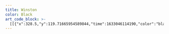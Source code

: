 ```yaml
---
title: Winston
color: Black
art_code_block: >-
  [[{"x":328.5,"y":119.71665954589844,"time":1633046114190,"color":"black"},{"x":322.5,"y":119.71665954589844,"time":1633046114407,"color":"black"},{"x":315.5,"y":118.71665954589844,"time":1633046114440,"color":"black"},{"x":309.5,"y":118.71665954589844,"time":1633046114474,"color":"black"},{"x":301.5,"y":116.71665954589844,"time":1633046114523,"color":"black"},{"x":293.5,"y":116.71665954589844,"time":1633046114574,"color":"black"},{"x":284.5,"y":115.71665954589844,"time":1633046114624,"color":"black"},{"x":278.5,"y":115.71665954589844,"time":1633046114657,"color":"black"},{"x":272.5,"y":115.71665954589844,"time":1633046114691,"color":"black"},{"x":267.5,"y":115.71665954589844,"time":1633046114708,"color":"black"},{"x":259.5,"y":115.71665954589844,"time":1633046114742,"color":"black"},{"x":252.5,"y":115.71665954589844,"time":1633046114785,"color":"black"},{"x":246.5,"y":115.71665954589844,"time":1633046114821,"color":"black"},{"x":241.5,"y":115.71665954589844,"time":1633046114837,"color":"black"},{"x":236.5,"y":115.71665954589844,"time":1633046114870,"color":"black"},{"x":227.5,"y":114.71665954589844,"time":1633046114919,"color":"black"},{"x":220.5,"y":114.71665954589844,"time":1633046114953,"color":"black"},{"x":214.5,"y":114.71665954589844,"time":1633046114986,"color":"black"},{"x":207.5,"y":114.71665954589844,"time":1633046115019,"color":"black"},{"x":201.5,"y":114.71665954589844,"time":1633046115036,"color":"black"},{"x":196.5,"y":114.71665954589844,"time":1633046115069,"color":"black"},{"x":190.5,"y":114.71665954589844,"time":1633046115102,"color":"black"},{"x":182.5,"y":115.71665954589844,"time":1633046115139,"color":"black"},{"x":170.5,"y":116.71665954589844,"time":1633046115173,"color":"black"},{"x":165.5,"y":119.71665954589844,"time":1633046115206,"color":"black"},{"x":160.5,"y":120.71665954589844,"time":1633046115240,"color":"black"},{"x":152.5,"y":124.71665954589844,"time":1633046115314,"color":"black"},{"x":147.5,"y":127.71665954589844,"time":1633046115350,"color":"black"},{"x":143.5,"y":131.71665954589844,"time":1633046115401,"color":"black"},{"x":139.5,"y":135.71665954589844,"time":1633046115467,"color":"black"},{"x":135.5,"y":141.71665954589844,"time":1633046115502,"color":"black"},{"x":130.5,"y":150.71665954589844,"time":1633046115536,"color":"black"},{"x":128.5,"y":156.71665954589844,"time":1633046115585,"color":"black"},{"x":125.5,"y":161.71665954589844,"time":1633046115619,"color":"black"},{"x":124.5,"y":166.71665954589844,"time":1633046115651,"color":"black"},{"x":122.5,"y":172.71665954589844,"time":1633046115701,"color":"black"},{"x":120.5,"y":180.71665954589844,"time":1633046115752,"color":"black"},{"x":118.5,"y":186.71665954589844,"time":1633046115785,"color":"black"},{"x":117.5,"y":196.71665954589844,"time":1633046115836,"color":"black"},{"x":117.5,"y":204.71665954589844,"time":1633046115869,"color":"black"},{"x":117.5,"y":210.71665954589844,"time":1633046115885,"color":"black"},{"x":117.5,"y":219.71665954589844,"time":1633046115921,"color":"black"},{"x":117.5,"y":225.71665954589844,"time":1633046115954,"color":"black"},{"x":117.5,"y":235.71665954589844,"time":1633046115989,"color":"black"},{"x":119.5,"y":244.71665954589844,"time":1633046116028,"color":"black"},{"x":120.5,"y":252.71665954589844,"time":1633046116067,"color":"black"},{"x":121.5,"y":257.71665954589844,"time":1633046116084,"color":"black"},{"x":121.5,"y":262.71665954589844,"time":1633046116119,"color":"black"},{"x":121.5,"y":269.71665954589844,"time":1633046116151,"color":"black"},{"x":122.5,"y":275.71665954589844,"time":1633046116168,"color":"black"},{"x":122.5,"y":283.71665954589844,"time":1633046116203,"color":"black"},{"x":121.5,"y":297.71665954589844,"time":1633046116237,"color":"black"},{"x":121.5,"y":302.71665954589844,"time":1633046116253,"color":"black"},{"x":121.5,"y":310.71665954589844,"time":1633046116287,"color":"black"},{"x":121.5,"y":317.71665954589844,"time":1633046116323,"color":"black"},{"x":121.5,"y":325.71665954589844,"time":1633046116374,"color":"black"},{"x":122.5,"y":330.71665954589844,"time":1633046116408,"color":"black"},{"x":122.5,"y":336.71665954589844,"time":1633046116469,"color":"black"},{"x":123.5,"y":342.71665954589844,"time":1633046116523,"color":"black"},{"x":125.5,"y":347.71665954589844,"time":1633046116542,"color":"black"},{"x":128.5,"y":355.71665954589844,"time":1633046116605,"color":"black"},{"x":131.5,"y":361.71665954589844,"time":1633046116623,"color":"black"},{"x":134.5,"y":368.71665954589844,"time":1633046116658,"color":"black"},{"x":138.5,"y":374.71665954589844,"time":1633046116691,"color":"black"},{"x":142.5,"y":381.71665954589844,"time":1633046116737,"color":"black"},{"x":145.5,"y":386.71665954589844,"time":1633046116752,"color":"black"},{"x":152.5,"y":394.71665954589844,"time":1633046116773,"color":"black"},{"x":157.5,"y":402.71665954589844,"time":1633046116807,"color":"black"},{"x":162.5,"y":406.71665954589844,"time":1633046116823,"color":"black"},{"x":166.5,"y":410.71665954589844,"time":1633046116841,"color":"black"},{"x":172.5,"y":415.71665954589844,"time":1633046116873,"color":"black"},{"x":176.5,"y":418.71665954589844,"time":1633046116907,"color":"black"},{"x":181.5,"y":422.71665954589844,"time":1633046116940,"color":"black"},{"x":186.5,"y":424.71665954589844,"time":1633046116974,"color":"black"},{"x":192.5,"y":426.71665954589844,"time":1633046117040,"color":"black"},{"x":197.5,"y":429.71665954589844,"time":1633046117107,"color":"black"},{"x":202.5,"y":430.71665954589844,"time":1633046117141,"color":"black"},{"x":209.5,"y":432.71665954589844,"time":1633046117174,"color":"black"},{"x":216.5,"y":434.71665954589844,"time":1633046117237,"color":"black"},{"x":223.5,"y":436.71665954589844,"time":1633046117272,"color":"black"},{"x":232.5,"y":441.71665954589844,"time":1633046117323,"color":"black"},{"x":242.5,"y":445.71665954589844,"time":1633046117359,"color":"black"},{"x":247.5,"y":446.71665954589844,"time":1633046117377,"color":"black"},{"x":257.5,"y":449.71665954589844,"time":1633046117409,"color":"black"},{"x":263.5,"y":450.71665954589844,"time":1633046117440,"color":"black"},{"x":272.5,"y":450.71665954589844,"time":1633046117532,"color":"black"},{"x":278.5,"y":450.71665954589844,"time":1633046117573,"color":"black"},{"x":288.5,"y":448.71665954589844,"time":1633046117590,"color":"black"},{"x":295.5,"y":447.71665954589844,"time":1633046117626,"color":"black"},{"x":301.5,"y":445.71665954589844,"time":1633046117657,"color":"black"},{"x":308.5,"y":443.71665954589844,"time":1633046117691,"color":"black"},{"x":316.5,"y":440.71665954589844,"time":1633046117725,"color":"black"},{"x":321.5,"y":436.71665954589844,"time":1633046117774,"color":"black"},{"x":324.5,"y":432.71665954589844,"time":1633046117807,"color":"black"},{"x":326.5,"y":427.71665954589844,"time":1633046117856,"color":"black"},{"x":328.5,"y":421.71665954589844,"time":1633046117891,"color":"black"},{"x":330.5,"y":415.71665954589844,"time":1633046117924,"color":"black"},{"x":332.5,"y":410.71665954589844,"time":1633046117959,"color":"black"},{"x":333.5,"y":403.71665954589844,"time":1633046118020,"color":"black"},{"x":335.5,"y":396.71665954589844,"time":1633046118055,"color":"black"},{"x":337.5,"y":387.71665954589844,"time":1633046118093,"color":"black"},{"x":338.5,"y":382.71665954589844,"time":1633046118124,"color":"black"},{"x":339.5,"y":375.71665954589844,"time":1633046118143,"color":"black"},{"x":339.5,"y":370.71665954589844,"time":1633046118164,"color":"black"},{"x":341.5,"y":364.71665954589844,"time":1633046118207,"color":"black"},{"x":343.5,"y":352.71665954589844,"time":1633046118224,"color":"black"},{"x":344.5,"y":342.71665954589844,"time":1633046118243,"color":"black"},{"x":345.5,"y":334.71665954589844,"time":1633046118266,"color":"black"},{"x":346.5,"y":328.71665954589844,"time":1633046118284,"color":"black"},{"x":348.5,"y":322.71665954589844,"time":1633046118302,"color":"black"},{"x":349.5,"y":316.71665954589844,"time":1633046118321,"color":"black"},{"x":350.5,"y":311.71665954589844,"time":1633046118340,"color":"black"},{"x":351.5,"y":306.71665954589844,"time":1633046118356,"color":"black"},{"x":352.5,"y":301.71665954589844,"time":1633046118373,"color":"black"},{"x":353.5,"y":293.71665954589844,"time":1633046118391,"color":"black"},{"x":354.5,"y":288.71665954589844,"time":1633046118411,"color":"black"},{"x":355.5,"y":282.71665954589844,"time":1633046118432,"color":"black"},{"x":356.5,"y":272.71665954589844,"time":1633046118453,"color":"black"},{"x":357.5,"y":266.71665954589844,"time":1633046118472,"color":"black"},{"x":358.5,"y":259.71665954589844,"time":1633046118490,"color":"black"},{"x":359.5,"y":251.71665954589844,"time":1633046118506,"color":"black"},{"x":360.5,"y":244.71665954589844,"time":1633046118541,"color":"black"},{"x":360.5,"y":237.71665954589844,"time":1633046118577,"color":"black"},{"x":360.5,"y":228.71665954589844,"time":1633046118597,"color":"black"},{"x":360.5,"y":220.71665954589844,"time":1633046118626,"color":"black"},{"x":358.5,"y":204.71665954589844,"time":1633046118648,"color":"black"},{"x":356.5,"y":195.71665954589844,"time":1633046118685,"color":"black"},{"x":355.5,"y":188.71665954589844,"time":1633046118706,"color":"black"},{"x":352.5,"y":180.71665954589844,"time":1633046118743,"color":"black"},{"x":349.5,"y":169.71665954589844,"time":1633046118791,"color":"black"},{"x":347.5,"y":160.71665954589844,"time":1633046118824,"color":"black"},{"x":345.5,"y":153.71665954589844,"time":1633046118857,"color":"black"},{"x":343.5,"y":147.71665954589844,"time":1633046118891,"color":"black"},{"x":341.5,"y":142.71665954589844,"time":1633046118924,"color":"black"},{"x":339.5,"y":136.71665954589844,"time":1633046118972,"color":"black"},{"x":336.5,"y":131.71665954589844,"time":1633046119039,"color":"black"},{"x":332.5,"y":127.71665954589844,"time":1633046119106,"color":"black"},{"x":327.5,"y":124.71665954589844,"time":1633046119178,"color":"black"},{"x":322.5,"y":121.71665954589844,"time":1633046119257,"color":"black"},{"x":317.5,"y":120.71665954589844,"time":1633046119373,"color":"black"},{"x":327.5,"y":124.71665954589844,"time":1633046119178,"color":"black"}],[{"x":179.5,"y":203.71665954589844,"time":1633046120438,"color":"black"},{"x":172.5,"y":204.71665954589844,"time":1633046120596,"color":"black"},{"x":164.5,"y":206.71665954589844,"time":1633046120661,"color":"black"},{"x":158.5,"y":207.71665954589844,"time":1633046120711,"color":"black"},{"x":152.5,"y":210.71665954589844,"time":1633046120762,"color":"black"},{"x":149.5,"y":216.71665954589844,"time":1633046120850,"color":"black"},{"x":147.5,"y":222.71665954589844,"time":1633046120897,"color":"black"},{"x":148.5,"y":231.71665954589844,"time":1633046120946,"color":"black"},{"x":150.5,"y":236.71665954589844,"time":1633046120965,"color":"black"},{"x":155.5,"y":243.71665954589844,"time":1633046120999,"color":"black"},{"x":160.5,"y":248.71665954589844,"time":1633046121040,"color":"black"},{"x":165.5,"y":252.71665954589844,"time":1633046121083,"color":"black"},{"x":174.5,"y":257.71665954589844,"time":1633046121132,"color":"black"},{"x":178.5,"y":260.71665954589844,"time":1633046121160,"color":"black"},{"x":184.5,"y":262.71665954589844,"time":1633046121182,"color":"black"},{"x":191.5,"y":265.71665954589844,"time":1633046121225,"color":"black"},{"x":196.5,"y":266.71665954589844,"time":1633046121260,"color":"black"},{"x":202.5,"y":266.71665954589844,"time":1633046121297,"color":"black"},{"x":207.5,"y":265.71665954589844,"time":1633046121325,"color":"black"},{"x":211.5,"y":261.71665954589844,"time":1633046121367,"color":"black"},{"x":215.5,"y":257.71665954589844,"time":1633046121393,"color":"black"},{"x":219.5,"y":251.71665954589844,"time":1633046121416,"color":"black"},{"x":223.5,"y":241.71665954589844,"time":1633046121460,"color":"black"},{"x":223.5,"y":233.71665954589844,"time":1633046121496,"color":"black"},{"x":222.5,"y":226.71665954589844,"time":1633046121529,"color":"black"},{"x":216.5,"y":220.71665954589844,"time":1633046121580,"color":"black"},{"x":212.5,"y":216.71665954589844,"time":1633046121631,"color":"black"},{"x":207.5,"y":213.71665954589844,"time":1633046121648,"color":"black"},{"x":201.5,"y":208.71665954589844,"time":1633046121678,"color":"black"},{"x":193.5,"y":206.71665954589844,"time":1633046121778,"color":"black"},{"x":188.5,"y":205.71665954589844,"time":1633046121828,"color":"black"},{"x":179.5,"y":206.71665954589844,"time":1633046121885,"color":"black"},{"x":174.5,"y":207.71665954589844,"time":1633046122010,"color":"black"},{"x":169.5,"y":208.71665954589844,"time":1633046122281,"color":"black"},{"x":179.5,"y":206.71665954589844,"time":1633046121885,"color":"black"}],[{"x":188.5,"y":237.71665954589844,"time":1633046122640,"color":"black"},{"x":183.5,"y":237.71665954589844,"time":1633046122728,"color":"black"},{"x":179.5,"y":233.71665954589844,"time":1633046122773,"color":"black"},{"x":180.5,"y":228.71665954589844,"time":1633046122864,"color":"black"},{"x":186.5,"y":231.71665954589844,"time":1633046122936,"color":"black"},{"x":187.5,"y":236.71665954589844,"time":1633046122970,"color":"black"},{"x":182.5,"y":236.71665954589844,"time":1633046123069,"color":"black"},{"x":176.5,"y":236.71665954589844,"time":1633046123203,"color":"black"},{"x":187.5,"y":236.71665954589844,"time":1633046122970,"color":"black"}],[{"x":320.5,"y":205.71665954589844,"time":1633046124775,"color":"black"},{"x":314.5,"y":206.71665954589844,"time":1633046124903,"color":"black"},{"x":306.5,"y":208.71665954589844,"time":1633046124920,"color":"black"},{"x":291.5,"y":211.71665954589844,"time":1633046124974,"color":"black"},{"x":285.5,"y":213.71665954589844,"time":1633046125020,"color":"black"},{"x":281.5,"y":216.71665954589844,"time":1633046125084,"color":"black"},{"x":278.5,"y":223.71665954589844,"time":1633046125151,"color":"black"},{"x":277.5,"y":228.71665954589844,"time":1633046125202,"color":"black"},{"x":277.5,"y":236.71665954589844,"time":1633046125253,"color":"black"},{"x":279.5,"y":241.71665954589844,"time":1633046125269,"color":"black"},{"x":284.5,"y":251.71665954589844,"time":1633046125326,"color":"black"},{"x":290.5,"y":257.71665954589844,"time":1633046125373,"color":"black"},{"x":295.5,"y":261.71665954589844,"time":1633046125398,"color":"black"},{"x":299.5,"y":264.71665954589844,"time":1633046125422,"color":"black"},{"x":303.5,"y":267.71665954589844,"time":1633046125445,"color":"black"},{"x":308.5,"y":270.71665954589844,"time":1633046125469,"color":"black"},{"x":317.5,"y":273.71665954589844,"time":1633046125521,"color":"black"},{"x":324.5,"y":275.71665954589844,"time":1633046125569,"color":"black"},{"x":330.5,"y":276.71665954589844,"time":1633046125620,"color":"black"},{"x":337.5,"y":273.71665954589844,"time":1633046125703,"color":"black"},{"x":341.5,"y":266.71665954589844,"time":1633046125752,"color":"black"},{"x":344.5,"y":260.71665954589844,"time":1633046125768,"color":"black"},{"x":347.5,"y":249.71665954589844,"time":1633046125804,"color":"black"},{"x":348.5,"y":238.71665954589844,"time":1633046125830,"color":"black"},{"x":348.5,"y":231.71665954589844,"time":1633046125856,"color":"black"},{"x":347.5,"y":224.71665954589844,"time":1633046125903,"color":"black"},{"x":342.5,"y":220.71665954589844,"time":1633046125988,"color":"black"},{"x":338.5,"y":216.71665954589844,"time":1633046126039,"color":"black"},{"x":332.5,"y":213.71665954589844,"time":1633046126056,"color":"black"},{"x":327.5,"y":209.71665954589844,"time":1633046126111,"color":"black"},{"x":320.5,"y":206.71665954589844,"time":1633046126231,"color":"black"},{"x":332.5,"y":213.71665954589844,"time":1633046126056,"color":"black"},{"x":316.5,"y":206.71665954589844,"time":1633046126447,"color":"black"}],[{"x":325.5,"y":232.71665954589844,"time":1633046126888,"color":"black"},{"x":319.5,"y":233.71665954589844,"time":1633046126969,"color":"black"},{"x":317.5,"y":240.71665954589844,"time":1633046127056,"color":"black"},{"x":319.5,"y":245.71665954589844,"time":1633046127121,"color":"black"},{"x":324.5,"y":247.71665954589844,"time":1633046127188,"color":"black"},{"x":328.5,"y":242.71665954589844,"time":1633046127338,"color":"black"},{"x":327.5,"y":237.71665954589844,"time":1633046127456,"color":"black"},{"x":323.5,"y":240.71665954589844,"time":1633046127903,"color":"black"},{"x":320.5,"y":236.71665954589844,"time":1633046128203,"color":"black"},{"x":324.5,"y":233.71665954589844,"time":1633046128643,"color":"black"},{"x":330.5,"y":234.71665954589844,"time":1633046128789,"color":"black"},{"x":320.5,"y":236.71665954589844,"time":1633046128203,"color":"black"}],[{"x":236.5,"y":179.71665954589844,"time":1633046159247,"color":"black"},{"x":237.5,"y":184.71665954589844,"time":1633046159474,"color":"black"},{"x":238.5,"y":189.71665954589844,"time":1633046159530,"color":"black"},{"x":240.5,"y":196.71665954589844,"time":1633046159587,"color":"black"},{"x":241.5,"y":203.71665954589844,"time":1633046159606,"color":"black"},{"x":242.5,"y":214.71665954589844,"time":1633046159663,"color":"black"},{"x":243.5,"y":222.71665954589844,"time":1633046159721,"color":"black"},{"x":244.5,"y":230.71665954589844,"time":1633046159771,"color":"black"},{"x":245.5,"y":240.71665954589844,"time":1633046159820,"color":"black"},{"x":245.5,"y":253.71665954589844,"time":1633046159869,"color":"black"},{"x":244.5,"y":263.71665954589844,"time":1633046159918,"color":"black"},{"x":243.5,"y":273.71665954589844,"time":1633046159968,"color":"black"},{"x":243.5,"y":281.71665954589844,"time":1633046160019,"color":"black"},{"x":241.5,"y":292.71665954589844,"time":1633046160069,"color":"black"},{"x":240.5,"y":299.71665954589844,"time":1633046160115,"color":"black"},{"x":239.5,"y":306.71665954589844,"time":1633046160169,"color":"black"},{"x":239.5,"y":311.71665954589844,"time":1633046160216,"color":"black"},{"x":238.5,"y":317.71665954589844,"time":1633046160267,"color":"black"},{"x":237.5,"y":325.71665954589844,"time":1633046160318,"color":"black"},{"x":236.5,"y":330.71665954589844,"time":1633046160365,"color":"black"},{"x":235.5,"y":335.71665954589844,"time":1633046160450,"color":"black"},{"x":232.5,"y":340.71665954589844,"time":1633046160532,"color":"black"},{"x":231.5,"y":346.71665954589844,"time":1633046160599,"color":"black"},{"x":229.5,"y":353.71665954589844,"time":1633046160666,"color":"black"},{"x":226.5,"y":358.71665954589844,"time":1633046160748,"color":"black"},{"x":222.5,"y":361.71665954589844,"time":1633046160816,"color":"black"},{"x":215.5,"y":364.71665954589844,"time":1633046160885,"color":"black"},{"x":210.5,"y":365.71665954589844,"time":1633046160936,"color":"black"},{"x":203.5,"y":365.71665954589844,"time":1633046160953,"color":"black"},{"x":187.5,"y":364.71665954589844,"time":1633046161013,"color":"black"},{"x":188.5,"y":369.71665954589844,"time":1633046161304,"color":"black"},{"x":192.5,"y":373.71665954589844,"time":1633046161400,"color":"black"},{"x":197.5,"y":375.71665954589844,"time":1633046161578,"color":"black"},{"x":202.5,"y":377.71665954589844,"time":1633046161664,"color":"black"},{"x":207.5,"y":379.71665954589844,"time":1633046161747,"color":"black"},{"x":215.5,"y":383.71665954589844,"time":1633046161799,"color":"black"},{"x":221.5,"y":385.71665954589844,"time":1633046161908,"color":"black"},{"x":227.5,"y":385.71665954589844,"time":1633046161971,"color":"black"},{"x":234.5,"y":385.71665954589844,"time":1633046162022,"color":"black"},{"x":239.5,"y":384.71665954589844,"time":1633046162039,"color":"black"},{"x":252.5,"y":383.71665954589844,"time":1633046162103,"color":"black"},{"x":259.5,"y":382.71665954589844,"time":1633046162154,"color":"black"},{"x":265.5,"y":381.71665954589844,"time":1633046162220,"color":"black"},{"x":270.5,"y":380.71665954589844,"time":1633046162270,"color":"black"},{"x":278.5,"y":378.71665954589844,"time":1633046162321,"color":"black"},{"x":283.5,"y":376.71665954589844,"time":1633046162370,"color":"black"},{"x":288.5,"y":375.71665954589844,"time":1633046162468,"color":"black"},{"x":288.5,"y":370.71665954589844,"time":1633046162662,"color":"black"},{"x":285.5,"y":366.71665954589844,"time":1633046162795,"color":"black"},{"x":278.5,"y":365.71665954589844,"time":1633046162944,"color":"black"},{"x":272.5,"y":364.71665954589844,"time":1633046162985,"color":"black"},{"x":266.5,"y":364.71665954589844,"time":1633046163084,"color":"black"},{"x":260.5,"y":366.71665954589844,"time":1633046163239,"color":"black"},{"x":255.5,"y":365.71665954589844,"time":1633046163428,"color":"black"},{"x":252.5,"y":361.71665954589844,"time":1633046163495,"color":"black"},{"x":250.5,"y":356.71665954589844,"time":1633046163539,"color":"black"},{"x":248.5,"y":350.71665954589844,"time":1633046163588,"color":"black"},{"x":248.5,"y":345.71665954589844,"time":1633046163638,"color":"black"},{"x":249.5,"y":337.71665954589844,"time":1633046163690,"color":"black"},{"x":251.5,"y":329.71665954589844,"time":1633046163740,"color":"black"},{"x":252.5,"y":324.71665954589844,"time":1633046163817,"color":"black"},{"x":253.5,"y":319.71665954589844,"time":1633046163868,"color":"black"},{"x":253.5,"y":313.71665954589844,"time":1633046163920,"color":"black"},{"x":253.5,"y":307.71665954589844,"time":1633046163938,"color":"black"},{"x":252.5,"y":292.71665954589844,"time":1633046164007,"color":"black"},{"x":251.5,"y":283.71665954589844,"time":1633046164057,"color":"black"},{"x":251.5,"y":274.71665954589844,"time":1633046164108,"color":"black"},{"x":251.5,"y":263.71665954589844,"time":1633046164157,"color":"black"},{"x":253.5,"y":254.71665954589844,"time":1633046164211,"color":"black"},{"x":254.5,"y":247.71665954589844,"time":1633046164262,"color":"black"},{"x":255.5,"y":242.71665954589844,"time":1633046164327,"color":"black"},{"x":256.5,"y":235.71665954589844,"time":1633046164377,"color":"black"},{"x":258.5,"y":230.71665954589844,"time":1633046164424,"color":"black"},{"x":258.5,"y":223.71665954589844,"time":1633046164472,"color":"black"},{"x":259.5,"y":218.71665954589844,"time":1633046164524,"color":"black"},{"x":259.5,"y":208.71665954589844,"time":1633046164574,"color":"black"},{"x":259.5,"y":198.71665954589844,"time":1633046164624,"color":"black"},{"x":259.5,"y":191.71665954589844,"time":1633046164670,"color":"black"},{"x":260.5,"y":186.71665954589844,"time":1633046164729,"color":"black"},{"x":261.5,"y":181.71665954589844,"time":1633046164844,"color":"black"},{"x":259.5,"y":191.71665954589844,"time":1633046164670,"color":"black"}],[{"x":218.5,"y":378.71665954589844,"time":1633046165640,"color":"black"},{"x":213.5,"y":379.71665954589844,"time":1633046165771,"color":"black"},{"x":215.5,"y":374.71665954589844,"time":1633046165904,"color":"black"},{"x":219.5,"y":377.71665954589844,"time":1633046166249,"color":"black"},{"x":213.5,"y":379.71665954589844,"time":1633046165771,"color":"black"},{"x":220.5,"y":377.71665954589844,"time":1633046166295,"color":"black"}],[{"x":254.5,"y":381.71665954589844,"time":1633046166752,"color":"black"},{"x":253.5,"y":376.71665954589844,"time":1633046166896,"color":"black"},{"x":254.5,"y":381.71665954589844,"time":1633046166752,"color":"black"}],[{"x":217.5,"y":403.71665954589844,"time":1633046167864,"color":"black"},{"x":222.5,"y":406.71665954589844,"time":1633046168005,"color":"black"},{"x":227.5,"y":407.71665954589844,"time":1633046168091,"color":"black"},{"x":232.5,"y":408.71665954589844,"time":1633046168146,"color":"black"},{"x":239.5,"y":411.71665954589844,"time":1633046168191,"color":"black"},{"x":247.5,"y":411.71665954589844,"time":1633046168249,"color":"black"},{"x":255.5,"y":411.71665954589844,"time":1633046168315,"color":"black"},{"x":259.5,"y":414.71665954589844,"time":1633046168415,"color":"black"},{"x":263.5,"y":418.71665954589844,"time":1633046168500,"color":"black"},{"x":263.5,"y":423.71665954589844,"time":1633046168582,"color":"black"},{"x":260.5,"y":427.71665954589844,"time":1633046168648,"color":"black"},{"x":254.5,"y":431.71665954589844,"time":1633046168717,"color":"black"},{"x":249.5,"y":432.71665954589844,"time":1633046168783,"color":"black"},{"x":242.5,"y":429.71665954589844,"time":1633046168848,"color":"black"},{"x":237.5,"y":428.71665954589844,"time":1633046168899,"color":"black"},{"x":230.5,"y":424.71665954589844,"time":1633046168965,"color":"black"},{"x":225.5,"y":422.71665954589844,"time":1633046169033,"color":"black"},{"x":221.5,"y":419.71665954589844,"time":1633046169098,"color":"black"},{"x":216.5,"y":415.71665954589844,"time":1633046169166,"color":"black"},{"x":213.5,"y":410.71665954589844,"time":1633046169220,"color":"black"},{"x":214.5,"y":405.71665954589844,"time":1633046169337,"color":"black"},{"x":219.5,"y":402.71665954589844,"time":1633046169453,"color":"black"},{"x":213.5,"y":410.71665954589844,"time":1633046169220,"color":"black"}],[{"x":235.5,"y":416.71665954589844,"time":1633046170247,"color":"black"},{"x":235.5,"y":421.71665954589844,"time":1633046170554,"color":"black"},{"x":241.5,"y":423.71665954589844,"time":1633046170670,"color":"black"},{"x":248.5,"y":423.71665954589844,"time":1633046170767,"color":"black"},{"x":253.5,"y":422.71665954589844,"time":1633046170818,"color":"black"},{"x":249.5,"y":418.71665954589844,"time":1633046171029,"color":"black"},{"x":244.5,"y":416.71665954589844,"time":1633046171076,"color":"black"},{"x":239.5,"y":414.71665954589844,"time":1633046171271,"color":"black"},{"x":249.5,"y":418.71665954589844,"time":1633046171029,"color":"black"}],[{"x":257.5,"y":391.71665954589844,"time":1633046173045,"color":"black"},{"x":263.5,"y":389.71665954589844,"time":1633046173222,"color":"black"},{"x":271.5,"y":388.71665954589844,"time":1633046173272,"color":"black"},{"x":278.5,"y":386.71665954589844,"time":1633046173327,"color":"black"},{"x":284.5,"y":385.71665954589844,"time":1633046173356,"color":"black"},{"x":289.5,"y":383.71665954589844,"time":1633046173399,"color":"black"},{"x":296.5,"y":381.71665954589844,"time":1633046173495,"color":"black"},{"x":302.5,"y":378.71665954589844,"time":1633046173578,"color":"black"},{"x":311.5,"y":375.71665954589844,"time":1633046173661,"color":"black"},{"x":315.5,"y":371.71665954589844,"time":1633046173748,"color":"black"},{"x":318.5,"y":367.71665954589844,"time":1633046173905,"color":"black"},{"x":315.5,"y":363.71665954589844,"time":1633046173993,"color":"black"},{"x":310.5,"y":361.71665954589844,"time":1633046174113,"color":"black"},{"x":318.5,"y":367.71665954589844,"time":1633046173905,"color":"black"}],[{"x":225.5,"y":396.71665954589844,"time":1633046175045,"color":"black"},{"x":220.5,"y":395.71665954589844,"time":1633046175150,"color":"black"},{"x":208.5,"y":393.71665954589844,"time":1633046175227,"color":"black"},{"x":203.5,"y":391.71665954589844,"time":1633046175315,"color":"black"},{"x":191.5,"y":388.71665954589844,"time":1633046175387,"color":"black"},{"x":186.5,"y":386.71665954589844,"time":1633046175404,"color":"black"},{"x":179.5,"y":384.71665954589844,"time":1633046175491,"color":"black"},{"x":171.5,"y":381.71665954589844,"time":1633046175507,"color":"black"},{"x":165.5,"y":379.71665954589844,"time":1633046175555,"color":"black"},{"x":161.5,"y":374.71665954589844,"time":1633046175652,"color":"black"},{"x":158.5,"y":368.71665954589844,"time":1633046175721,"color":"black"},{"x":163.5,"y":366.71665954589844,"time":1633046175952,"color":"black"},{"x":168.5,"y":368.71665954589844,"time":1633046176031,"color":"black"},{"x":158.5,"y":368.71665954589844,"time":1633046175721,"color":"black"}],[{"x":176.5,"y":419.71665954589844,"time":1633046177414,"color":"black"},{"x":171.5,"y":421.71665954589844,"time":1633046177589,"color":"black"},{"x":152.5,"y":424.71665954589844,"time":1633046177646,"color":"black"},{"x":129.5,"y":429.71665954589844,"time":1633046177662,"color":"black"},{"x":120.5,"y":435.71665954589844,"time":1633046177704,"color":"black"},{"x":121.5,"y":444.71665954589844,"time":1633046177789,"color":"black"},{"x":126.5,"y":455.71665954589844,"time":1633046177856,"color":"black"},{"x":131.5,"y":464.71665954589844,"time":1633046177919,"color":"black"},{"x":133.5,"y":472.71665954589844,"time":1633046177974,"color":"black"},{"x":126.5,"y":455.71665954589844,"time":1633046177856,"color":"black"}],[{"x":116.5,"y":456.71665954589844,"time":1633046178593,"color":"black"},{"x":121.5,"y":452.71665954589844,"time":1633046178705,"color":"black"},{"x":132.5,"y":444.71665954589844,"time":1633046178760,"color":"black"},{"x":137.5,"y":445.71665954589844,"time":1633046178900,"color":"black"},{"x":139.5,"y":450.71665954589844,"time":1633046178948,"color":"black"},{"x":132.5,"y":444.71665954589844,"time":1633046178760,"color":"black"}],[{"x":318.5,"y":436.71665954589844,"time":1633046179986,"color":"black"},{"x":325.5,"y":434.71665954589844,"time":1633046180096,"color":"black"},{"x":332.5,"y":433.71665954589844,"time":1633046180165,"color":"black"},{"x":336.5,"y":437.71665954589844,"time":1633046180230,"color":"black"},{"x":343.5,"y":446.71665954589844,"time":1633046180340,"color":"black"},{"x":344.5,"y":452.71665954589844,"time":1633046180436,"color":"black"},{"x":343.5,"y":457.71665954589844,"time":1633046180532,"color":"black"},{"x":343.5,"y":446.71665954589844,"time":1633046180340,"color":"black"}],[{"x":333.5,"y":452.71665954589844,"time":1633046181096,"color":"black"},{"x":336.5,"y":447.71665954589844,"time":1633046181216,"color":"black"},{"x":342.5,"y":437.71665954589844,"time":1633046181274,"color":"black"},{"x":348.5,"y":432.71665954589844,"time":1633046181328,"color":"black"},{"x":353.5,"y":434.71665954589844,"time":1633046181440,"color":"black"},{"x":358.5,"y":437.71665954589844,"time":1633046181507,"color":"black"},{"x":348.5,"y":432.71665954589844,"time":1633046181328,"color":"black"}],[{"x":129.5,"y":152.71665954589844,"time":1633046184122,"color":"black"},{"x":126.5,"y":147.71665954589844,"time":1633046184244,"color":"black"},{"x":121.5,"y":142.71665954589844,"time":1633046184321,"color":"black"},{"x":129.5,"y":152.71665954589844,"time":1633046184122,"color":"black"}],[{"x":138.5,"y":146.71665954589844,"time":1633046184806,"color":"black"},{"x":135.5,"y":140.71665954589844,"time":1633046184907,"color":"black"},{"x":132.5,"y":135.71665954589844,"time":1633046184991,"color":"black"},{"x":138.5,"y":146.71665954589844,"time":1633046184806,"color":"black"},{"x":132.5,"y":133.71665954589844,"time":1633046185041,"color":"black"}],[{"x":154.5,"y":128.71665954589844,"time":1633046185568,"color":"black"},{"x":155.5,"y":122.71665954589844,"time":1633046185688,"color":"black"},{"x":156.5,"y":117.71665954589844,"time":1633046185756,"color":"black"},{"x":154.5,"y":128.71665954589844,"time":1633046185568,"color":"black"}],[{"x":179.5,"y":126.71665954589844,"time":1633046186196,"color":"black"},{"x":178.5,"y":118.71665954589844,"time":1633046186257,"color":"black"},{"x":178.5,"y":113.71665954589844,"time":1633046186319,"color":"black"},{"x":177.5,"y":106.71665954589844,"time":1633046186380,"color":"black"},{"x":178.5,"y":118.71665954589844,"time":1633046186257,"color":"black"}],[{"x":152.5,"y":124.71665954589844,"time":1633046186967,"color":"black"},{"x":148.5,"y":118.71665954589844,"time":1633046187091,"color":"black"},{"x":152.5,"y":124.71665954589844,"time":1633046186967,"color":"black"}],[{"x":219.5,"y":117.71665954589844,"time":1633046187823,"color":"black"},{"x":218.5,"y":112.71665954589844,"time":1633046187964,"color":"black"},{"x":216.5,"y":106.71665954589844,"time":1633046188014,"color":"black"},{"x":219.5,"y":117.71665954589844,"time":1633046187823,"color":"black"}],[{"x":243.5,"y":124.71665954589844,"time":1633046188486,"color":"black"},{"x":247.5,"y":121.71665954589844,"time":1633046188600,"color":"black"},{"x":252.5,"y":114.71665954589844,"time":1633046188668,"color":"black"},{"x":256.5,"y":111.71665954589844,"time":1633046188754,"color":"black"},{"x":265.5,"y":105.71665954589844,"time":1633046188895,"color":"black"},{"x":270.5,"y":102.71665954589844,"time":1633046188944,"color":"black"},{"x":256.5,"y":111.71665954589844,"time":1633046188754,"color":"black"}],[{"x":277.5,"y":120.71665954589844,"time":1633046189338,"color":"black"},{"x":279.5,"y":114.71665954589844,"time":1633046189460,"color":"black"},{"x":280.5,"y":109.71665954589844,"time":1633046189515,"color":"black"},{"x":277.5,"y":120.71665954589844,"time":1633046189338,"color":"black"}],[{"x":295.5,"y":119.71665954589844,"time":1633046189867,"color":"black"},{"x":298.5,"y":113.71665954589844,"time":1633046189970,"color":"black"},{"x":302.5,"y":106.71665954589844,"time":1633046190031,"color":"black"},{"x":308.5,"y":98.71665954589844,"time":1633046190049,"color":"black"},{"x":298.5,"y":113.71665954589844,"time":1633046189970,"color":"black"},{"x":311.5,"y":98.71665954589844,"time":1633046190146,"color":"black"}],[{"x":313.5,"y":124.71665954589844,"time":1633046190482,"color":"black"},{"x":318.5,"y":120.71665954589844,"time":1633046190621,"color":"black"},{"x":324.5,"y":112.71665954589844,"time":1633046190674,"color":"black"},{"x":313.5,"y":124.71665954589844,"time":1633046190482,"color":"black"},{"x":325.5,"y":113.71665954589844,"time":1633046190822,"color":"black"}],[{"x":337.5,"y":138.71665954589844,"time":1633046191146,"color":"black"},{"x":339.5,"y":133.71665954589844,"time":1633046191274,"color":"black"},{"x":342.5,"y":129.71665954589844,"time":1633046191338,"color":"black"},{"x":346.5,"y":125.71665954589844,"time":1633046191354,"color":"black"},{"x":339.5,"y":133.71665954589844,"time":1633046191274,"color":"black"}],[{"x":348.5,"y":156.71665954589844,"time":1633046191675,"color":"black"},{"x":352.5,"y":149.71665954589844,"time":1633046191802,"color":"black"},{"x":355.5,"y":138.71665954589844,"time":1633046191859,"color":"black"},{"x":348.5,"y":156.71665954589844,"time":1633046191675,"color":"black"}],[{"x":286.5,"y":116.71665954589844,"time":1633046192410,"color":"black"},{"x":282.5,"y":113.71665954589844,"time":1633046192511,"color":"black"},{"x":276.5,"y":107.71665954589844,"time":1633046192574,"color":"black"},{"x":270.5,"y":102.71665954589844,"time":1633046192592,"color":"black"},{"x":282.5,"y":113.71665954589844,"time":1633046192511,"color":"black"}],[{"x":247.5,"y":121.71665954589844,"time":1633046193042,"color":"black"},{"x":235.5,"y":114.71665954589844,"time":1633046193120,"color":"black"},{"x":231.5,"y":109.71665954589844,"time":1633046193170,"color":"black"},{"x":247.5,"y":121.71665954589844,"time":1633046193042,"color":"black"}],[{"x":225.5,"y":119.71665954589844,"time":1633046193591,"color":"black"},{"x":222.5,"y":107.71665954589844,"time":1633046193654,"color":"black"},{"x":218.5,"y":98.71665954589844,"time":1633046193711,"color":"black"},{"x":225.5,"y":119.71665954589844,"time":1633046193591,"color":"black"},{"x":216.5,"y":100.71665954589844,"time":1633046193940,"color":"black"}],[{"x":212.5,"y":122.71665954589844,"time":1633046194168,"color":"black"},{"x":208.5,"y":118.71665954589844,"time":1633046194250,"color":"black"},{"x":197.5,"y":107.71665954589844,"time":1633046194329,"color":"black"},{"x":193.5,"y":104.71665954589844,"time":1633046194394,"color":"black"},{"x":208.5,"y":118.71665954589844,"time":1633046194250,"color":"black"}],[{"x":183.5,"y":122.71665954589844,"time":1633046194746,"color":"black"},{"x":174.5,"y":119.71665954589844,"time":1633046194810,"color":"black"},{"x":165.5,"y":115.71665954589844,"time":1633046194858,"color":"black"},{"x":161.5,"y":110.71665954589844,"time":1633046194921,"color":"black"},{"x":174.5,"y":119.71665954589844,"time":1633046194810,"color":"black"}],[{"x":158.5,"y":130.71665954589844,"time":1633046195247,"color":"black"},{"x":155.5,"y":126.71665954589844,"time":1633046195326,"color":"black"},{"x":140.5,"y":119.71665954589844,"time":1633046195403,"color":"black"},{"x":158.5,"y":130.71665954589844,"time":1633046195247,"color":"black"}],[{"x":198.5,"y":146.71665954589844,"time":1633046195993,"color":"black"},{"x":203.5,"y":146.71665954589844,"time":1633046196075,"color":"black"},{"x":215.5,"y":147.71665954589844,"time":1633046196159,"color":"black"},{"x":220.5,"y":148.71665954589844,"time":1633046196223,"color":"black"},{"x":226.5,"y":148.71665954589844,"time":1633046196240,"color":"black"},{"x":238.5,"y":146.71665954589844,"time":1633046196331,"color":"black"},{"x":244.5,"y":146.71665954589844,"time":1633046196432,"color":"black"},{"x":249.5,"y":146.71665954589844,"time":1633046196449,"color":"black"},{"x":256.5,"y":146.71665954589844,"time":1633046196493,"color":"black"},{"x":260.5,"y":143.71665954589844,"time":1633046196571,"color":"black"},{"x":266.5,"y":142.71665954589844,"time":1633046196653,"color":"black"},{"x":271.5,"y":141.71665954589844,"time":1633046196735,"color":"black"},{"x":278.5,"y":139.71665954589844,"time":1633046196826,"color":"black"},{"x":289.5,"y":137.71665954589844,"time":1633046196893,"color":"black"},{"x":294.5,"y":136.71665954589844,"time":1633046196959,"color":"black"},{"x":278.5,"y":139.71665954589844,"time":1633046196826,"color":"black"}],[{"x":229.5,"y":157.71665954589844,"time":1633046197766,"color":"black"},{"x":236.5,"y":159.71665954589844,"time":1633046197839,"color":"black"},{"x":245.5,"y":159.71665954589844,"time":1633046197926,"color":"black"},{"x":255.5,"y":158.71665954589844,"time":1633046197997,"color":"black"},{"x":264.5,"y":156.71665954589844,"time":1633046198049,"color":"black"},{"x":245.5,"y":159.71665954589844,"time":1633046197926,"color":"black"},{"x":269.5,"y":156.71665954589844,"time":1633046198171,"color":"black"}],[{"x":248.5,"y":174.71665954589844,"time":1633046199079,"color":"black"},{"x":257.5,"y":173.71665954589844,"time":1633046199189,"color":"black"},{"x":262.5,"y":173.71665954589844,"time":1633046199256,"color":"black"},{"x":248.5,"y":174.71665954589844,"time":1633046199079,"color":"black"},{"x":271.5,"y":172.71665954589844,"time":1633046199273,"color":"black"}]]
---
```


